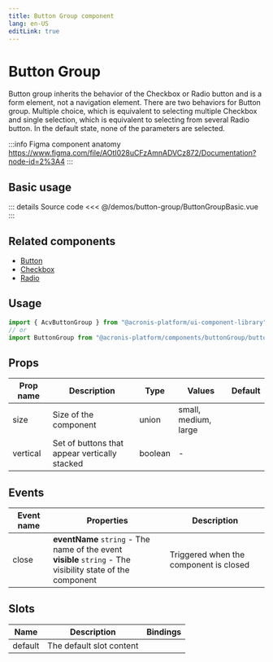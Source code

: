 ```yaml
---
title: Button Group component
lang: en-US
editLink: true
---
```


# Button Group

Button group inherits the behavior of the Checkbox or Radio button and is a form element, not a navigation element.
There are two behaviors for Button group.
Multiple choice, which is equivalent to selecting multiple Checkbox and single selection, which is equivalent to selecting from several Radio button.
In the default state, none of the parameters are selected.

:::info Figma component anatomy
https://www.figma.com/file/AOtI028uCFzAmnADVCz872/Documentation?node-id=2%3A4
:::

## Basic usage

<ButtonGroupBasic />

::: details Source code
<<< @/demos/button-group/ButtonGroupBasic.vue
:::

## Related components

- [Button](/components/button/button.doc)
- [Checkbox](/components/checkbox/checkbox.doc)
- [Radio](/components/radio/radio.doc)

## Usage

```javascript
import { AcvButtonGroup } from "@acronis-platform/ui-component-library";
// or
import ButtonGroup from "@acronis-platform/components/buttonGroup/buttonGroup.vue";
```

## Props

| Prop name | Description                                   | Type    | Values               | Default |
| --------- | --------------------------------------------- | ------- | -------------------- | ------- |
| size      | Size of the component                         | union   | small, medium, large |         |
| vertical  | Set of buttons that appear vertically stacked | boolean | -                    |         |

## Events

| Event name | Properties                                                                                                      | Description                            |
| ---------- | --------------------------------------------------------------------------------------------------------------- | -------------------------------------- |
| close      | **eventName** `string` - The name of the event<br/>**visible** `string` - The visibility state of the component | Triggered when the component is closed |

## Slots

| Name    | Description              | Bindings |
| ------- | ------------------------ | -------- |
| default | The default slot content |          |
